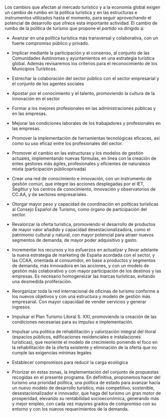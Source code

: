 Los cambios que afectan al mercado turístico y a la economía global exigen un cambio
de rumbo en la política turística y en las estructuras e instrumentos utilizados hasta
el momento, para seguir aprovechando el potencial de desarrollo que ofrece esta
importante actividad.
El cambio de rumbo de la política de turismo que propone el *partido* va dirigido a:

- Avanzar en una política turística más transversal y colaborativa, con un fuerte
compromiso público y privado.
- Implicar mediante la participación y el consenso, al conjunto de las
Comunidades Autónomas y ayuntamientos en una estrategia turística
global. Además revisaremos los criterios para el reconocimiento de los
Municipios Turísticos.
- Estrechar la colaboración del sector público con el sector empresarial y
el conjunto de los agentes sociales

- Apostar por el conocimiento y el talento, promoviendo la cultura de la innovación
en el sector
 - Formar a los mejores profesionales en las administraciones públicas y en
las empresas.
- Mejorar las condiciones laborales de los trabajadores y profesionales en
las empresas.
- Promover la implementación de herramientas tecnológicas eficaces, así
como su uso eficaz entre los profesionales del sector.

- Promover el cambio en las estructuras y los modelos de gestión actuales,
implementando nuevas fórmulas, en línea con la creación de entes gestores
más ágiles, profesionales y eficientes de naturaleza mixta (participación públicoprivada)
- Crear una red de conocimiento e innovación, con un instrumento de
gestión común, que integre las acciones desplegadas por el IET, Segittur
y los centros de conocimiento, innovación y observatorios de CC.AA, y de
sectores empresariales.
- Otorgar mayor peso y capacidad de coordinación en políticas turísticas al
Consejo Español de Turismo, como órgano de participación del sector.

- Revalorizar la oferta turística, promoviendo el desarrollo de productos de mayor
valor añadido y capacidad desestacionalizadora, como el patrimonio cultural y
natural, con mayor potencial para atraer nuevos segmentos de demanda, de
mayor poder adquisitivo y gasto.

- Incrementar los recursos y los esfuerzos en actualizar y llevar adelante la
nueva estrategia de marketing de España acordada con el sector, y las CCAA,
orientada al consumidor, en base a productos y segmentos de demanda, más
innovadora en las acciones, y con un modelo de gestión más colaborativo y con
mayor participación de los destinos y las empresas. Es necesario homogeneizar
las marcas turísticas, evitando una desmedida proliferación.
- Reorganizar toda la red internacional de oficinas de turismo conforme
a los nuevos objetivos y con una estructura y modelo de gestión más
empresarial. Con mayor capacidad de vender servicios y generar ingresos.

- Impulsar el Plan Turismo Litoral S. XXI, promoviendo la creación de las
condiciones necesarias para su impulso e implementación.
- Impulsar una política de rehabilitación y valorización integral del
litoral (espacios públicos, edificaciones residenciales e instalaciones
turísticas), que reoriente el modelo de crecimiento poniendo el foco en
la rehabilitación de la oferta existente y eliminación de la oferta que no
cumple las exigencias mínimas legales
 - Establecer compromisos para reducir la carga ecológica
- Priorizar en estas zonas, la implementación del conjunto de propuestas
recogidas en el presente programa.
En definitiva, proponemos hacer del turismo una prioridad política, una política de
estado para avanzar hacia un nuevo modelo de desarrollo turístico, más competitivo,
sostenible, desestacionalizador e innovador, que haga del turismo un gran motor
de prosperidad, elevando su rentabilidad socioeconómica, generando más y mejor
empleo, con cada vez mayores grados de compromiso con su entorno y con los nuevos
requerimientos de la demanda.
